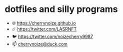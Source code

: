 # dotfiles and silly programs

- 🌐 https://cherrynoize.github.io
- ☄️ https://twitter.com/LASRNFT
- 🐦 https://twitter.com/noizecherry9987
- 📫 cherrynoize@duck.com
